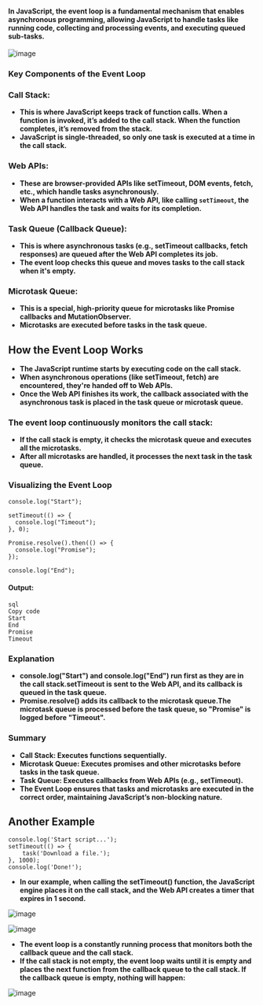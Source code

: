 #### In JavaScript, the event loop is a fundamental mechanism that enables asynchronous programming, allowing JavaScript to handle tasks like running code, collecting and processing events, and executing queued sub-tasks.
![image](https://github.com/user-attachments/assets/fc2763c8-9089-425f-b646-d12d277f8d3a)
### Key Components of the Event Loop
### Call Stack:
- **This is where JavaScript keeps track of function calls. When a function is invoked, it’s added to the call stack. When the function completes, it’s removed from the stack.**
- **JavaScript is single-threaded, so only one task is executed at a time in the call stack.**
### Web APIs:
- **These are browser-provided APIs like setTimeout, DOM events, fetch, etc., which handle tasks asynchronously.**
- **When a function interacts with a Web API, like calling `setTimeout`, the Web API handles the task and waits for its completion.**
### Task Queue (Callback Queue):
- **This is where asynchronous tasks (e.g., setTimeout callbacks, fetch responses) are queued after the Web API completes its job.**
- **The event loop checks this queue and moves tasks to the call stack when it's empty.**
### Microtask Queue:
- **This is a special, high-priority queue for microtasks like Promise callbacks and MutationObserver.**
- **Microtasks are executed before tasks in the task queue.**
## How the Event Loop Works
- **The JavaScript runtime starts by executing code on the call stack.**
- **When asynchronous operations (like setTimeout, fetch) are encountered, they're handed off to Web APIs.**
- **Once the Web API finishes its work, the callback associated with the asynchronous task is placed in the task queue or microtask queue.**
### The event loop continuously monitors the call stack:
- **If the call stack is empty, it checks the microtask queue and executes all the microtasks.**
- **After all microtasks are handled, it processes the next task in the task queue.**
### Visualizing the Event Loop
```
console.log("Start");

setTimeout(() => {
  console.log("Timeout");
}, 0);

Promise.resolve().then(() => {
  console.log("Promise");
});

console.log("End");
```
#### Output:
```
sql
Copy code
Start
End
Promise
Timeout
```
### Explanation
- **console.log("Start") and console.log("End") run first as they are in the call stack.setTimeout is sent to the Web API, and its callback is queued in the task queue.**
- **Promise.resolve() adds its callback to the microtask queue.The microtask queue is processed before the task queue, so "Promise" is logged before "Timeout".**
### Summary
- **Call Stack: Executes functions sequentially.**
- **Microtask Queue: Executes promises and other microtasks before tasks in the task queue.**
- **Task Queue: Executes callbacks from Web APIs (e.g., setTimeout).**
- **The Event Loop ensures that tasks and microtasks are executed in the correct order, maintaining JavaScript’s non-blocking nature.**
## Another Example
```
console.log('Start script...');
setTimeout(() => {
    task('Download a file.');
}, 1000);
console.log('Done!');
```
- **In our example, when calling the setTimeout() function, the JavaScript engine places it on the call stack, and the Web API creates a timer that expires in 1 second.**

![image](https://github.com/user-attachments/assets/09426d6c-4f4d-49c3-ab7f-6e55bca82d68)

![image](https://github.com/user-attachments/assets/0872bf1a-9473-4a5d-a5a9-ed425884a809)

- **The event loop is a constantly running process that monitors both the callback queue and the call stack.**
- **If the call stack is not empty, the event loop waits until it is empty and places the next function from the callback queue to the call stack. If the callback queue is empty, nothing will happen:**

![image](https://github.com/user-attachments/assets/c0ce38cd-9bc6-4af2-ab4e-24115abca9da)
